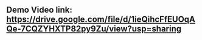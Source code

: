## Demo Video link: https://drive.google.com/file/d/1ieQihcFfEUOqAQe-7CQZYHXTP82py9Zu/view?usp=sharing
